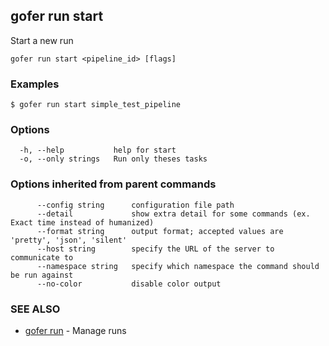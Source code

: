 ## gofer run start

Start a new run

```
gofer run start <pipeline_id> [flags]
```

### Examples

```
$ gofer run start simple_test_pipeline
```

### Options

```
  -h, --help           help for start
  -o, --only strings   Run only theses tasks
```

### Options inherited from parent commands

```
      --config string      configuration file path
      --detail             show extra detail for some commands (ex. Exact time instead of humanized)
      --format string      output format; accepted values are 'pretty', 'json', 'silent'
      --host string        specify the URL of the server to communicate to
      --namespace string   specify which namespace the command should be run against
      --no-color           disable color output
```

### SEE ALSO

- [gofer run](gofer_run.md) - Manage runs
